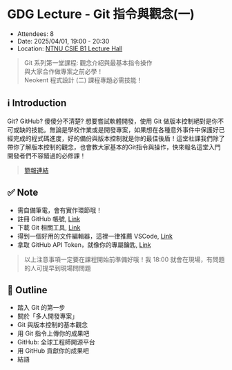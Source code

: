 # GDG Lecture - Git 指令與觀念(一)

- Attendees: 8
- Date: 2025/04/01, 19:00 - 20:30
- Location: [NTNU CSIE B1 Lecture Hall](https://maps.app.goo.gl/WMuARzzb13DFezyMA)

> Git 系列第一堂課程: 觀念介紹與最基本指令操作  
> 與大家合作做專案之前必學！  
> Neokent 程式設計 (二) 課程專題必需技能！

## ℹ️ Introduction
Git? GitHub? 傻傻分不清楚? 想要嘗試軟體開發，使用 Git 做版本控制絕對是你不可或缺的技能。無論是學校作業或是開發專案，如果想在各種意外事件中保護好已經完成的程式碼進度，好的備份與版本控制就是你的最佳後盾！這堂社課我們除了帶你了解版本控制的觀念，也會教大家基本的Git指令與操作，快來報名這堂入門開發者們不容錯過的必修課！

> [簡報連結](https://docs.google.com/presentation/d/1sRxbRKUhw7WeVbIT7_rgwng8T3L24sh5/edit?usp=sharing&ouid=109195622864824069015&rtpof=true&sd=true)

## ✅ Note
- 需自備筆電，會有實作環節哦！
- 註冊 GitHub 帳號, [Link](https://github.com)
- 下載 Git 相關工具, [Link](https://git-scm.com/downloads)
- 得到一個好用的文件編輯器，這裡一律推薦 VSCode, [Link](https://code.visualstudio.com)
- 拿取 GitHub API Token，就像你的專屬鑰匙, [Link](https://github.com/settings/tokens)

> 以上注意事項一定要在課程開始前準備好哦！我 18:00 就會在現場，有問題的人可提早到現場問問題

## 📝 Outline
- 踏入 Git 的第一步
- 關於「多人開發專案」
- Git 與版本控制的基本觀念
- 用 Git 指令上傳你的成果吧
- GitHub: 全球工程師開源平台
- 用 GitHub 貢獻你的成果吧
- 結語
